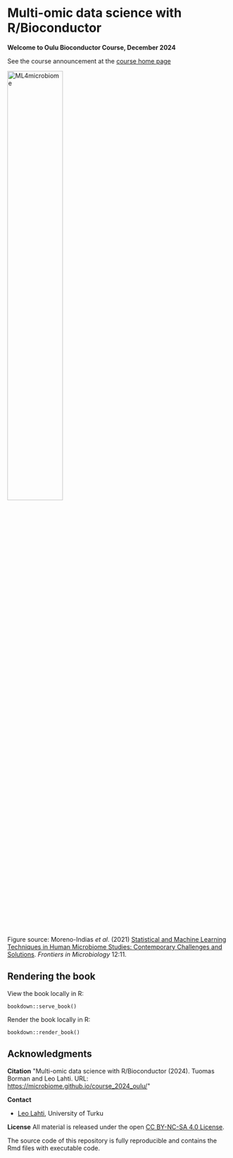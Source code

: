 # Multi-omic data science with R/Bioconductor

**Welcome to Oulu Bioconductor Course, December 2024**

See the course announcement at the [course home page](https://microbiome.github.io/course_2024_oulu/)

<img src="https://user-images.githubusercontent.com/60338854/121848694-1072a480-ccf3-11eb-9af2-7fdefd8d1794.png" alt="ML4microbiome" width="50%"/>

Figure source: Moreno-Indias _et al_. (2021) [Statistical and Machine Learning Techniques in Human Microbiome Studies: Contemporary Challenges and Solutions](https://doi.org/10.3389/fmicb.2021.635781). _Frontiers in Microbiology_ 12:11. 


## Rendering the book

View the book locally in R:

```{r serve}
bookdown::serve_book()
``` 

Render the book locally in R:

```{r render}
bookdown::render_book()
``` 

## Acknowledgments

**Citation** "Multi-omic data science with R/Bioconductor (2024). Tuomas Borman and Leo Lahti. URL: https://microbiome.github.io/course_2024_oulu/"

**Contact**
- [Leo Lahti](http://datascience.utu.fi), University of Turku

**License** All material is released under the open [CC BY-NC-SA 4.0 License](LICENSE).

The source code of this repository is fully reproducible and contains
the Rmd files with executable code.

<!--All files can be rendered at one
go by running the file [main.R](main.R). You can check the file for
details on how to clone the repository and convert it into a gitbook,
although this is not necessary for the training.-->
